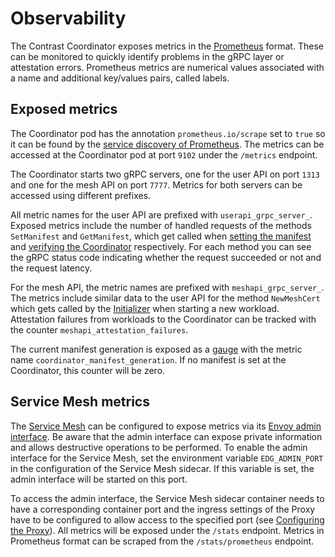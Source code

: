 # Observability

The Contrast Coordinator exposes metrics in the
[Prometheus](https://prometheus.io/) format. These can be monitored to quickly
identify problems in the gRPC layer or attestation errors. Prometheus metrics
are numerical values associated with a name and additional key/values pairs,
called labels.

## Exposed metrics

The Coordinator pod has the annotation `prometheus.io/scrape` set to `true` so
it can be found by the [service discovery of
Prometheus](https://prometheus.io/docs/prometheus/latest/configuration/configuration/#kubernetes_sd_config).
The metrics can be accessed at the Coordinator pod at port `9102` under the
`/metrics` endpoint.

The Coordinator starts two gRPC servers, one for the user API on port `1313` and
one for the mesh API on port `7777`. Metrics for both servers can be accessed
using different prefixes.

All metric names for the user API are prefixed with `userapi_grpc_server_`.
Exposed metrics include the number of  handled requests of the methods
`SetManifest` and `GetManifest`, which get called when [setting the
manifest](../deployment#set-the-manifest) and [verifying the
Coordinator](../deployment#verify-the-coordinator) respectively. For each method
you can see the gRPC status code indicating whether the request succeeded or
not and the request latency.

For the mesh API, the metric names are prefixed with `meshapi_grpc_server_`. The
metrics include similar data to the user API for the method `NewMeshCert` which
gets called by the [Initializer](../components#the-initializer) when starting a
new workload. Attestation failures from workloads to the Coordinator can be
tracked with the counter `meshapi_attestation_failures`.

The current manifest generation is exposed as a
[gauge](https://prometheus.io/docs/concepts/metric_types/#gauge) with the metric
name `coordinator_manifest_generation`. If no manifest is set at the
Coordinator, this counter will be zero.

## Service Mesh metrics

The [Service Mesh](../components/service-mesh.md) can be configured to expose
metrics via its [Envoy admin
interface](https://www.envoyproxy.io/docs/envoy/latest/operations/admin). Be
aware that the admin interface can expose private information and allows
destructive operations to be performed. To enable the admin interface for the
Service Mesh, set the environment variable `EDG_ADMIN_PORT` in the configuration
of the Service Mesh sidecar. If this variable is set, the admin interface will
be started on this port.

To access the admin interface, the Service Mesh sidecar container needs to have
a corresponding container port and the ingress settings of the Proxy have to be
configured to allow access to the specified port (see [Configuring the
Proxy](../components/service-mesh#configuring-the-proxy)). All metrics will be
exposed under the `/stats` endpoint. Metrics in Prometheus format can be scraped
from the `/stats/prometheus` endpoint.
